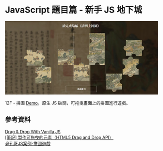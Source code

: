 # JavaScript 題目篇 - 新手 JS 地下城
 ![image]( https://github.com/HuiyuLiz/js-puzzle/blob/master/img/screenshot.jpg)  
 
12F - 拼圖 <a href="https://huiyuliz.github.io/js-puzzle/" target="_blank">Demo</a>，原生 JS 破關，可拖曳畫面上的拼圖進行遊戲。

  ## 參考資料

<a href="https://www.youtube.com/watch?v=C22hQKE_32c" target="_blank">Drag & Drop With Vanilla JS
</a>  
  <a href="https://pjchender.blogspot.com/2017/08/html5-drag-and-drop-api.html" target="_blank">[筆記] 製作可拖曳的元素（HTML5 Drag and Drop API）</a>   
  <a href="https://www.bilibili.com/video/av43463663/?p=1" target="_blank">鼻孔哥JS案例-拼圖遊戲</a>  
